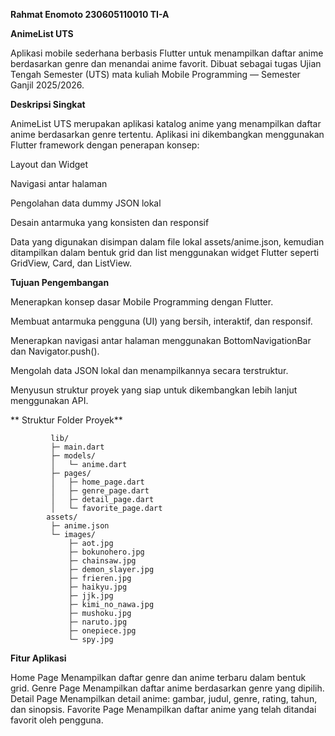 **Rahmat Enomoto
230605110010
TI-A**

**AnimeList UTS**

  Aplikasi mobile sederhana berbasis Flutter untuk menampilkan daftar anime berdasarkan genre dan menandai anime favorit.
  Dibuat sebagai tugas Ujian Tengah Semester (UTS) mata kuliah Mobile Programming — Semester Ganjil 2025/2026.

**Deskripsi Singkat**

  AnimeList UTS merupakan aplikasi katalog anime yang menampilkan daftar anime berdasarkan genre tertentu.
  Aplikasi ini dikembangkan menggunakan Flutter framework dengan penerapan konsep:

  Layout dan Widget

  Navigasi antar halaman

  Pengolahan data dummy JSON lokal

  Desain antarmuka yang konsisten dan responsif

  Data yang digunakan disimpan dalam file lokal assets/anime.json, kemudian ditampilkan dalam bentuk grid dan list menggunakan widget Flutter seperti GridView, Card, dan ListView.

  

**Tujuan Pengembangan**

  Menerapkan konsep dasar Mobile Programming dengan Flutter.

  Membuat antarmuka pengguna (UI) yang bersih, interaktif, dan responsif.

  Menerapkan navigasi antar halaman menggunakan BottomNavigationBar dan Navigator.push().

  Mengolah data JSON lokal dan menampilkannya secara terstruktur.

  Menyusun struktur proyek yang siap untuk dikembangkan lebih lanjut menggunakan API.

  

** Struktur Folder Proyek**
  
             lib/
             ├─ main.dart
             ├─ models/
             │   └─ anime.dart
             ├─ pages/
             │   ├─ home_page.dart
             │   ├─ genre_page.dart
             │   ├─ detail_page.dart
             │   └─ favorite_page.dart
            assets/
             ├─ anime.json
             └─ images/
                 ├─ aot.jpg
                 ├─ bokunohero.jpg
                 ├─ chainsaw.jpg
                 ├─ demon_slayer.jpg
                 ├─ frieren.jpg
                 ├─ haikyu.jpg
                 ├─ jjk.jpg
                 ├─ kimi_no_nawa.jpg
                 ├─ mushoku.jpg
                 ├─ naruto.jpg
                 ├─ onepiece.jpg
                 └─ spy.jpg

**Fitur Aplikasi**

  Home Page	Menampilkan daftar genre dan anime terbaru dalam bentuk grid.
  Genre Page	Menampilkan daftar anime berdasarkan genre yang dipilih.
  Detail Page	Menampilkan detail anime: gambar, judul, genre, rating, tahun, dan sinopsis.
  Favorite Page	Menampilkan daftar anime yang telah ditandai favorit oleh pengguna.


